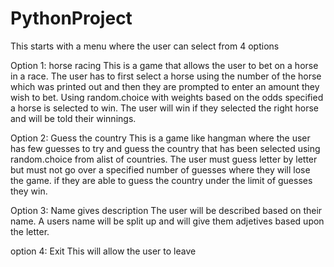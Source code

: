 # PythonProject
This starts with a menu where the user can select from 4 options

Option 1: horse racing
This is a game that allows the user to bet on a horse in a race. The user has to first select a horse using the number of the horse which was printed out and then they are prompted to enter an amount they wish to bet. Using random.choice with weights based on the odds specified a horse is selected to win. The user will win if they selected the right horse and will be told their winnings.

Option 2: Guess the country
This is a game like hangman where the user has few guesses to try and guess the country that has been selected using random.choice from alist of countries. The user must guess letter by letter but must not go over a specified number of guesses where they will lose the game. if they are able to guess the country under the limit of guesses they win.

Option 3: Name gives description
The user will be described based on their name. A users name will be split up and will give them adjetives based upon the letter.

option 4: Exit
This will allow the user to leave